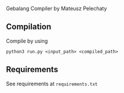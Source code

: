 Gebalang Compiler by Mateusz Pelechaty
## Compilation
Compile by using 
```
python3 run.py <input_path> <compiled_path>
```
## Requirements
See requirements at ```requirements.txt```